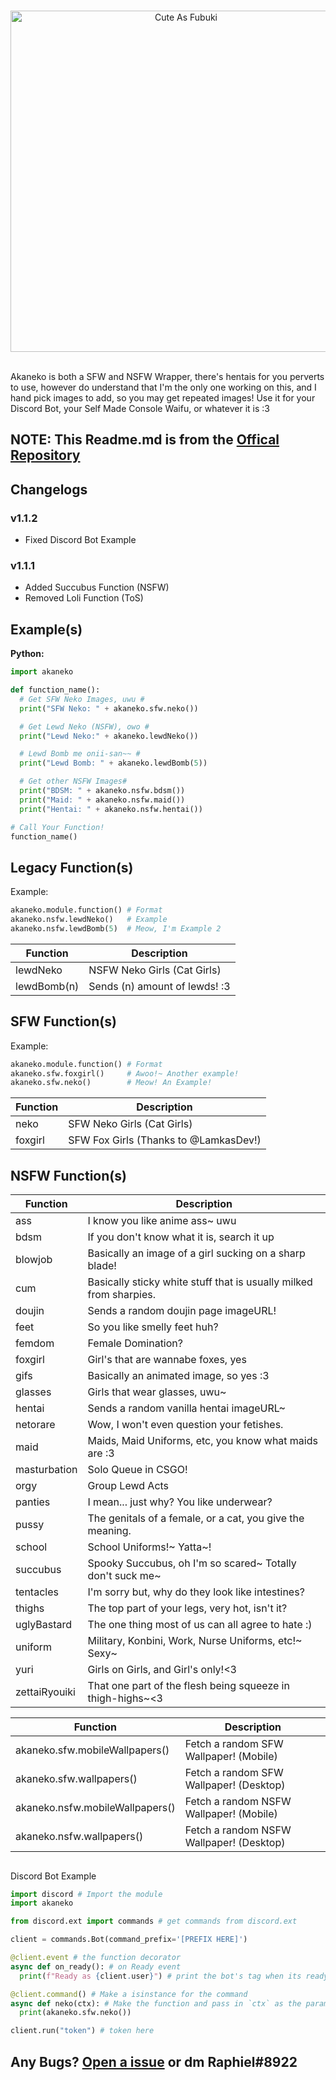 <div align="center">
  <br />
  <p>
    <a href="https://discord.gg/DxHvWwC"><img src="https://media.discordapp.net/attachments/682872468322648119/682872516259217418/akaneko.png" width="546" alt="Cute As Fubuki" /></a>
  </p>
  <br />
</div>
Akaneko is both a SFW and NSFW Wrapper, there's hentais for you perverts to use, however do understand that I'm the only one working on this, and I hand pick images to add, so you may get repeated images! Use it for your Discord Bot, your Self Made Console Waifu, or whatever it is :3

## NOTE: This Readme.md is from the [Offical Repository](https://gitlab.com/weeb-squad/akaneko/)

## Changelogs
### v1.1.2
- Fixed Discord Bot Example

### v1.1.1
- Added Succubus Function (NSFW)
- Removed Loli Function (ToS)

## Example(s)
**Python:**
```python
import akaneko

def function_name():
  # Get SFW Neko Images, uwu #
  print("SFW Neko: " + akaneko.sfw.neko())

  # Get Lewd Neko (NSFW), owo #
  print("Lewd Neko:" + akaneko.lewdNeko())

  # Lewd Bomb me onii-san~~ #
  print("Lewd Bomb: " + akaneko.lewdBomb(5))

  # Get other NSFW Images#
  print("BDSM: " + akaneko.nsfw.bdsm())
  print("Maid: " + akaneko.nsfw.maid())
  print("Hentai: " + akaneko.nsfw.hentai())

# Call Your Function!
function_name()

```

## Legacy Function(s)
Example:
```python
akaneko.module.function() # Format
akaneko.nsfw.lewdNeko()   # Example
akaneko.nsfw.lewdBomb(5)  # Meow, I'm Example 2
```
Function | Description
---|---
lewdNeko | NSFW Neko Girls (Cat Girls)
lewdBomb(n) | Sends (n) amount of lewds! :3

## SFW Function(s)
Example:
```python
akaneko.module.function() # Format
akaneko.sfw.foxgirl()     # Awoo!~ Another example!
akaneko.sfw.neko()        # Meow! An Example!
```
Function | Description
---|---
neko | SFW Neko Girls (Cat Girls)
foxgirl | SFW Fox Girls (Thanks to @LamkasDev!)

## NSFW Function(s)
Function | Description
---|---
ass | I know you like anime ass~ uwu
bdsm | If you don't know what it is, search it up
blowjob | Basically an image of a girl sucking on a sharp blade!
cum | Basically sticky white stuff that is usually milked from sharpies.
doujin | Sends a random doujin page imageURL!
feet | So you like smelly feet huh?
femdom | Female Domination?
foxgirl | Girl's that are wannabe foxes, yes
gifs | Basically an animated image, so yes :3
glasses | Girls that wear glasses, uwu~
hentai | Sends a random vanilla hentai imageURL~
netorare | Wow, I won't even question your fetishes.
maid | Maids, Maid Uniforms, etc, you know what maids are :3
masturbation | Solo Queue in CSGO!
orgy | Group Lewd Acts
panties | I mean... just why? You like underwear?
pussy | The genitals of a female, or a cat, you give the meaning.
school | School Uniforms!~ Yatta~!
succubus | Spooky Succubus, oh I'm so scared~ Totally don't suck me~
tentacles | I'm sorry but, why do they look like intestines?
thighs | The top part of your legs, very hot, isn't it?
uglyBastard | The one thing most of us can all agree to hate :)
uniform |Military, Konbini, Work, Nurse Uniforms, etc!~ Sexy~
yuri | Girls on Girls, and Girl's only!<3
zettaiRyouiki | That one part of the flesh being squeeze in thigh-highs~<3


Function | Description
---|---
akaneko.sfw.mobileWallpapers() | Fetch a random SFW Wallpaper! (Mobile)
akaneko.sfw.wallpapers() | Fetch a random SFW Wallpaper! (Desktop)
akaneko.nsfw.mobileWallpapers() | Fetch a random NSFW Wallpaper! (Mobile)
akaneko.nsfw.wallpapers() | Fetch a random NSFW Wallpaper! (Desktop)



##
Discord Bot Example
```python
import discord # Import the module
import akaneko

from discord.ext import commands # get commands from discord.ext

client = commands.Bot(command_prefix='[PREFIX HERE]')

@client.event # the function decorator
async def on_ready(): # on Ready event
  print(f"Ready as {client.user}") # print the bot's tag when its ready

@client.command() # Make a isinstance for the command
async def neko(ctx): # Make the function and pass in `ctx` as the params
  print(akaneko.sfw.neko())

client.run("token") # token here

```

## Any Bugs? [Open a issue](https://github.com/RaphielHS/akaneko-wrapper/issues) or dm Raphiel#8922
